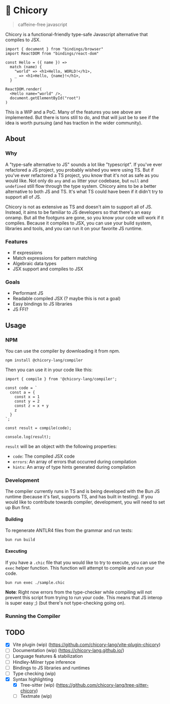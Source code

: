 # 🐣 Chicory

> caffeine-free javascript

Chicory is a functional-friendly type-safe Javascript alternative that compiles to JSX.

```chicory
import { document } from "bindings/browser"
import ReactDOM from "bindings/react-dom"

const Hello = ({ name }) =>
  match (name) {
    "world" => <h1>Hello, WORLD!</h1>,
    _ => <h1>Hello, {name}!</h1>,
  }

ReactDOM.render(
  <Hello name="world" />,
  document.getElementById("root")
)
```

This is a WIP and a PoC. Many of the features you see above are implemented. But there is tons still to do, and that will just be to see if the idea is worth pursuing (and has traction in the wider community).


## About

### Why

A "type-safe alternative to JS" sounds a lot like "typescript". If you've ever refactored a JS project, you probably wished you were using TS. But if you've ever refactored a TS project, you know that it's not as safe as you would like. Not only do `any` and `as` litter your codebase, but `null` and `undefined` still flow through the type system. Chicory aims to be a better alternative to both JS and TS. It's what TS could have been if it didn't try to support all of JS.

Chicory is not as extensive as TS and doesn't aim to support all of JS. Instead, it aims to be familiar to JS developers so that there's an easy onramp. But all the footguns are gone, so you know your code will work if it compiles. Because it compiles to JSX, you can use your build system, libraries and tools, and you can run it on your favorite JS runtime.

### Features

- If expressions
- Match expressions for pattern matching
- Algebraic data types
- JSX support and compiles to JSX

### Goals

- Performant JS
- Readable compiled JSX (? maybe this is not a goal)
- Easy bindings to JS libraries
- JS FFI?

## Usage

### NPM

You can use the compiler by downloading it from npm.

```
npm install @chicory-lang/compiler
```

Then you can use it in your code like this:

```
import { compile } from '@chicory-lang/compiler';

const code = `
  const a = {
    const x = 1
    const y = 2
    const z = x + y
    z
  }
`;

const result = compile(code);

console.log(result);
```

`result` will be an object with the following properties:

- `code`: The compiled JSX code
- `errors`: An array of errors that occurred during compilation
- `hints`: An array of type hints generated during compilation


### Development

The compiler currently runs in TS and is being developed with the Bun JS runtime (because it's fast, supports TS, and has built in testing). If you would like to contribute towards compiler, development, you will need to set up Bun first.

#### Building

To regenerate ANTLR4 files from the grammar and run tests:  

```
bun run build
```

#### Executing

If you have a `.chic` file that you would like to try to execute, you can use the `exec` helper function. This function will attempt to compile and run your code. 

```
bun run exec ./sample.chic
```

**Note**: Right now errors from the type-checker while compiling will not prevent this script from trying to run your code. This means that JS interop is super easy ;) (but there's not type-checking going on).

### Running the Compiler

## TODO

- [x] Vite plugin (wip) (https://github.com/chicory-lang/vite-plugin-chicory)
- [ ] Documentation (wip) (https://chicory-lang.github.io/)
- [ ] Language features & stabilization
- [ ] Hindley-Milner type inference
- [ ] Bindings to JS libraries and runtimes
- [ ] Type checking (wip)
- [x] Syntax highlighting
    - [x] Tree-sitter (wip) (https://github.com/chicory-lang/tree-sitter-chicory)
    - [ ] Textmate (wip)
